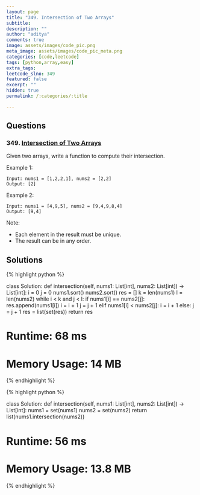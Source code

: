 ```yaml
---
layout: page
title: "349. Intersection of Two Arrays"
subtitle: 
description: ""
author: "aditya"
comments: true
image: assets/images/code_pic.png
meta_image: assets/images/code_pic_meta.png
categories: [code,leetcode]
tags: [python,array,easy]
extra_tags: 
leetcode_slno: 349
featured: false
excerpt: ""
hidden: true
permalink: /:categories/:title

---
```


## Questions

### 349. [Intersection of Two Arrays](https://leetcode.com/problems/intersection-of-two-arrays/)

Given two arrays, write a function to compute their intersection.

Example 1:

```
Input: nums1 = [1,2,2,1], nums2 = [2,2]
Output: [2]
```

Example 2:

```
Input: nums1 = [4,9,5], nums2 = [9,4,9,8,4]
Output: [9,4]
```

Note:

- Each element in the result must be unique.
- The result can be in any order.

## Solutions

{% highlight python %}

class Solution:
    def intersection(self, nums1: List[int], nums2: List[int]) -> List[int]:
        i = 0
        j = 0
        nums1.sort()
        nums2.sort()
        res = []
        k = len(nums1)
        l = len(nums2)
        while i < k and j < l:
            if nums1[i] == nums2[j]:
                res.append(nums1[i])
                i = i + 1
                j = j + 1
            elif nums1[i] < nums2[j]:
                i = i + 1
            else:
                j = j + 1
        res = list(set(res))
        return res

# Runtime: 68 ms
# Memory Usage: 14 MB

{% endhighlight %}


{% highlight python %}

class Solution:
    def intersection(self, nums1: List[int], nums2: List[int]) -> List[int]:
        nums1 = set(nums1)
        nums2 = set(nums2)
        return list(nums1.intersection(nums2))

# Runtime: 56 ms
# Memory Usage: 13.8 MB

{% endhighlight %}